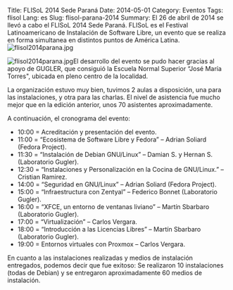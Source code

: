 Title: FLISoL 2014 Sede Paraná
Date: 2014-05-01
Category: Eventos
Tags: flisol
Lang: es
Slug: flisol-parana-2014
Summary: El 26 de abril de 2014 se llevó a cabo el FLISoL 2014 Sede Paraná. FLISoL es el Festival Latinoamericano de Instalación de Software Libre, un evento que se realiza en forma simultanea en distintos puntos de América Latina. ![flisol2014parana.jpg](/images/article/2014/flisol2014parana.jpg)

![flisol2014parana.jpg](/images/article/2014/flisol2014parana.jpg)El desarrollo del evento se pudo hacer gracias al apoyo de GUGLER, que consiguió la Escuela Normal Superior “José María Torres", ubicada en pleno centro de la localidad.  

La organización estuvo muy bien, tuvimos 2 aulas a disposición, una para las instalaciones, y otra para las charlas. El nivel de asistencia fue mucho mejor que en la edición anterior, unos 70 asistentes aproximadamente.  

A continuación, el cronograma del evento:  

* 10:00 = Acreditación y presentación del evento.  
* 11:00 = “Ecosistema de Software Libre y Fedora” – Adrian Soliard (Fedora Project).  
* 11:30 = “Instalación de Debian GNU/Linux” – Damian S. y Hernan S. (Laboratorio Gugler).  
* 12:30 = “Instalaciones y Personalización en la Cocina de GNU/Linux.” – Cristian Ramirez.  
* 14:00 = “Seguridad en GNU/Linux” – Adrian Soliard (Fedora Project).  
* 15:00 = “Infraestructura con Zentyal” – Federico Bonnet (Laboratorio Gugler).  
* 16:00 = “XFCE, un entorno de ventanas liviano” – Martín Sbarbaro (Laboratorio Gugler).  
* 17:00 = “Virtualización” – Carlos Vergara.  
* 18:00 = “Introducción a las Licencias Libres” – Martín Sbarbaro (Laboratorio Gugler).  
* 19:00 = Entornos virtuales con Proxmox – Carlos Vergara.  

En cuanto a las instalaciones realizadas y medios de instalación entregados, podemos decir que fue exitoso: Se realizaron 10 instalaciones (todas de Debian) y se entregaron aproximadamente 60 medios de instalación.


